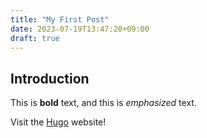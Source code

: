 ```yaml
---
title: "My First Post"
date: 2023-07-19T13:47:20+09:00
draft: true
---
```


## Introduction

This is **bold** text, and this is _emphasized_ text.

Visit the [Hugo](https://gohugo.io) website!
